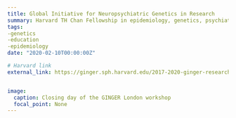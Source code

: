 ```yaml
---
title: Global Initiative for Neuropsychiatric Genetics in Research
summary: Harvard TH Chan Fellowship in epidemiology, genetics, psychiatry and biostatistics for selected researchers from Southern and East Africa.
tags:
-genetics
-education
-epidemiology
date: "2020-02-10T00:00:00Z"

# Harvard link
external_link: https://ginger.sph.harvard.edu/2017-2020-ginger-research-fellows/


image:
  caption: Closing day of the GINGER London workshop
  focal_point: None
---
```


